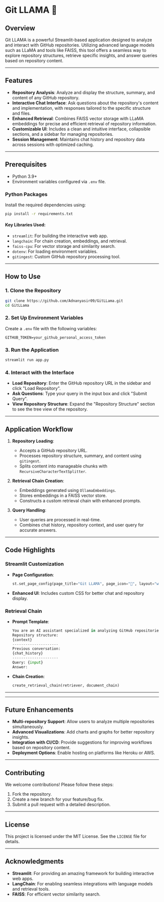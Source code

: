 # Git LLAMA 🦙

## Overview

Git LLAMA is a powerful Streamlit-based application designed to analyze and interact with GitHub repositories. Utilizing advanced language models such as LLaMA and tools like FAISS, this tool offers a seamless way to explore repository structures, retrieve specific insights, and answer queries based on repository content.

---

## Features

- **Repository Analysis**: Analyze and display the structure, summary, and content of any GitHub repository.
- **Interactive Chat Interface**: Ask questions about the repository's content and implementation, with responses tailored to the specific structure and files.
- **Enhanced Retrieval**: Combines FAISS vector storage with LLaMA embeddings for precise and efficient retrieval of repository information.
- **Customizable UI**: Includes a clean and intuitive interface, collapsible sections, and a sidebar for managing repositories.
- **Session Management**: Maintains chat history and repository data across sessions with optimized caching.

---

## Prerequisites

- Python 3.9+
- Environment variables configured via `.env` file.

### Python Packages

Install the required dependencies using:

```bash
pip install -r requirements.txt
```

#### Key Libraries Used:

- `streamlit`: For building the interactive web app.
- `langchain`: For chain creation, embeddings, and retrieval.
- `faiss-cpu`: For vector storage and similarity search.
- `dotenv`: For loading environment variables.
- `gitingest`: Custom GitHub repository processing tool.

---

## How to Use

### 1. Clone the Repository

```bash
git clone https://github.com/Adnanyasir09/GitLLama.git
cd GitLLama
```

### 2. Set Up Environment Variables

Create a `.env` file with the following variables:

```env
GITHUB_TOKEN=your_github_personal_access_token
```

### 3. Run the Application

```bash
streamlit run app.py
```

### 4. Interact with the Interface

- **Load Repository**: Enter the GitHub repository URL in the sidebar and click "Load Repository".
- **Ask Questions**: Type your query in the input box and click "Submit Query".
- **View Repository Structure**: Expand the "Repository Structure" section to see the tree view of the repository.

---

## Application Workflow

1. **Repository Loading**:

   - Accepts a GitHub repository URL.
   - Processes repository structure, summary, and content using `gitingest`.
   - Splits content into manageable chunks with `RecursiveCharacterTextSplitter`.

2. **Retrieval Chain Creation**:

   - Embeddings generated using `OllamaEmbeddings`.
   - Stores embeddings in a FAISS vector store.
   - Constructs a custom retrieval chain with enhanced prompts.

3. **Query Handling**:
   - User queries are processed in real-time.
   - Combines chat history, repository context, and user query for accurate answers.

---

## Code Highlights

### Streamlit Customization

- **Page Configuration**:
  ```python
  st.set_page_config(page_title="Git LLAMA", page_icon="🦙", layout="wide")
  ```
- **Enhanced UI**: Includes custom CSS for better chat and repository display.

### Retrieval Chain

- **Prompt Template**:
  ```python
  You are an AI assistant specialized in analyzing GitHub repositories.
  Repository structure:
  {context}
  ---------------------
  Previous conversation:
  {chat_history}
  ---------------------
  Query: {input}
  Answer:
  ```
- **Chain Creation**:
  ```python
  create_retrieval_chain(retriever, document_chain)
  ```

---

---



## Future Enhancements

- **Multi-repository Support**: Allow users to analyze multiple repositories simultaneously.
- **Advanced Visualizations**: Add charts and graphs for better repository insights.
- **Integration with CI/CD**: Provide suggestions for improving workflows based on repository content.
- **Deployment Options**: Enable hosting on platforms like Heroku or AWS.

---

## Contributing

We welcome contributions! Please follow these steps:

1. Fork the repository.
2. Create a new branch for your feature/bug fix.
3. Submit a pull request with a detailed description.

---

## License

This project is licensed under the MIT License. See the `LICENSE` file for details.

---

## Acknowledgments

- **Streamlit**: For providing an amazing framework for building interactive web apps.
- **LangChain**: For enabling seamless integrations with language models and retrieval tools.
- **FAISS**: For efficient vector similarity search.
